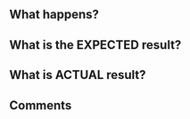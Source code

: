 
## What happens?

## What is the EXPECTED result?

## What is ACTUAL result?

## Comments

<!--
*Everybody*: Please submit
* PRs relatted to `/docs` folder to `docs` branch
* all other PRs to the `dev` branch.
-->
